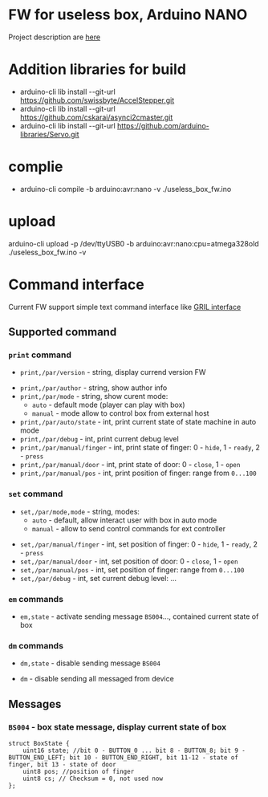 # FW for useless box, Arduino NANO

Project description are [here](https://alexlexx1.gitbook.io/useless-box/)

# Addition libraries for build

* arduino-cli lib install --git-url <https://github.com/swissbyte/AccelStepper.git>
* arduino-cli lib install --git-url <https://github.com/cskarai/asynci2cmaster.git>
* arduino-cli lib install --git-url <https://github.com/arduino-libraries/Servo.git>

# complie

* arduino-cli compile -b arduino:avr:nano -v ./useless_box_fw.ino

# upload

arduino-cli upload -p /dev/ttyUSB0 -b arduino:avr:nano:cpu=atmega328old ./useless_box_fw.ino -v

# Command interface

Current FW support simple text command interface like [GRIL interface](https://www.ecomexico.net/proyectos/soporte/TOPCON-SOKKIA/GPS/GRX1/ARRANQUE%20EN%20ESTATICO/GRILver2_3.pdf)

## Supported command

### `print` command

- `print,/par/version` - string, display currend version FW
* `print,/par/author` - string, show author info
* `print,/par/mode` - string, show curent mode:
  * `auto` - default mode (player can play with box)
  * `manual` - mode allow to control box from external host
* `print,/par/auto/state` - int, print current state of state machine in auto mode
* `print,/par/debug` - int, print current debug level
* `print,/par/manual/finger` - int, print state of finger: 0 - `hide`, 1 - `ready`, 2 - `press`
* `print,/par/manual/door` - int, print state of door: 0 - `close`, 1 - `open`
* `print,/par/manual/pos` - int, print position of finger: range from `0...100`

### `set` command

- `set,/par/mode,mode` - string, modes:
  * `auto` - default, allow interact user with box in auto mode
  * `manual` - allow to send control commands for ext controller
* `set,/par/manual/finger` - int, set position of finger: 0 - `hide`, 1 - `ready`, 2 - `press`
* `set,/par/manual/door` - int, set position of door: 0 - `close`, 1 - `open`
* `set,/par/manual/pos` - int, set position of finger: range from `0...100`
* `set,/par/debug` - int, set current debug level: ...

### `em` commands

- `em,state` - activate sending message `BS004`..., contained current state of box

### `dm` commands

- `dm,state` - disable sending message `BS004`
* `dm` - disable sending all messaged from device

## Messages

### `BS004` - box state message, display current state of box

```
struct BoxState {
    uint16 state; //bit 0 - BUTTON_0 ... bit 8 - BUTTON_8; bit 9 - BUTTON_END_LEFT; bit 10 - BUTTON_END_RIGHT, bit 11-12 - state of finger, bit 13 - state of door
    uint8 pos; //position of finger
    uint8 cs; // Checksum = 0, not used now
};
```
